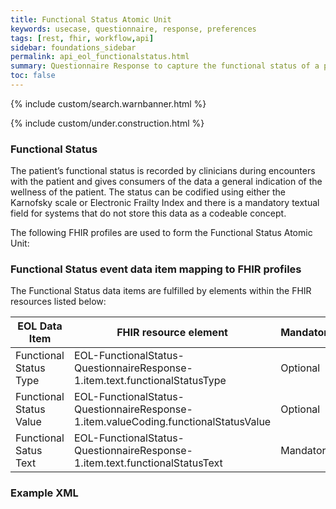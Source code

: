 ```yaml
---
title: Functional Status Atomic Unit
keywords: usecase, questionnaire, response, preferences
tags: [rest, fhir, workflow,api]
sidebar: foundations_sidebar
permalink: api_eol_functionalstatus.html
summary: Questionnaire Response to capture the functional status of a patient using established scales where available.
toc: false
---
```

{% include custom/search.warnbanner.html %}

{% include custom/under.construction.html %}

### Functional Status ###

The patient’s functional status is recorded by clinicians during encounters with the patient and gives consumers of the data a general indication of the wellness of the patient. The status can be codified using either the Karnofsky scale or Electronic Frailty Index and there is a mandatory textual field for systems that do not store this data as a codeable concept.

The following FHIR profiles are used to form the Functional Status Atomic Unit:

### Functional Status event data item mapping to FHIR profiles ###

The Functional Status data items are fulfilled by elements within the FHIR resources listed below:

| EOL Data Item                       | FHIR resource element                                                   | Mandatory/Required/Optional |
|-----------------------------------|-------------------------------------------------------------------------|-----------------------------|
| Functional Status Type			| EOL-FunctionalStatus-QuestionnaireResponse-1.item.text.functionalStatusType | Optional |
| Functional Status Value			| EOL-FunctionalStatus-QuestionnaireResponse-1.item.valueCoding.functionalStatusValue | Optional |
| Functional Satus Text				| EOL-FunctionalStatus-QuestionnaireResponse-1.item.text.functionalStatusText | Mandatory |


### Example XML ###

<script src="https://gist.github.com/IOPS-DEV/d99075703df69b8ad5ec6233dbda2caf.js"></script>


